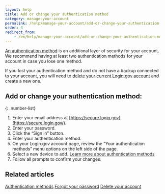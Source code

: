```yaml
---
layout: help
title: Add or change your authentication method
category: manage-your-account
permalink: /help/manage-your-account/add-or-change-your-authentication-method/
order: 4 
redirect_from:
    - /en/help/manage-your-account/add-or-change-your-authentication-method/
---
```

[An authentication method](/help/get-started/authentication-methods/) is an additional layer of security for your account. We recommend having at least two authentication methods for your account in case you lose one method.

If you lost your authentication method and do not have a backup connected to your account, you will need to [delete your current Login.gov account](/help/manage-your-account/delete-your-account/) and create a new one.

## Add or change your authentication method:

{: .number-list}
1. Enter your email address at [https://secure.login.gov](https://secure.login.gov/).
2. Enter your password.
3. Click the “Sign in” button.
4. Enter your authentication method.
5. On your Login.gov account page, review the “Your authentication methods” menu options on the left side of the page.
6. Select a new device to add. [Learn more about authentication methods](/help/get-started/authentication-methods/)
7. Follow all prompts to confirm your changes.

## Related articles 
[Authentication methods](/help/get-started/authentication-methods/)
[Forgot your password](/help/trouble-signing-in/forgot-your-password/)
[Delete your account](/help/manage-your-account/delete-your-account/)
